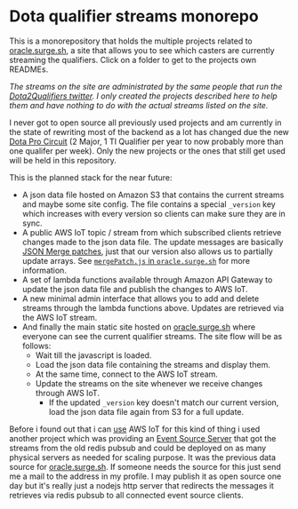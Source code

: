 Dota qualifier streams monorepo
===============================

This is a monorepository that holds the multiple projects related to [oracle.surge.sh](https://oracle.surge.sh), a site that allows you to see which casters are currently streaming the qualifiers. Click on a folder to get to the projects own READMEs.

*The streams on the site are administrated by the same people that run the [Dota2Qualifiers twitter](https://twitter.com/Dota2Qualifiers). I only created the projects described here to help them and have nothing to do with the actual streams listed on the site.*

I never got to open source all previously used projects and am currently in the state of rewriting most of the backend as a lot has changed due the new [Dota Pro Circuit](https://www.dota2.com/procircuit) (2 Major, 1 TI Qualifier per year to now probably more than one qualifer per week). Only the new projects or the ones that still get used will be held in this repository.

This is the planned stack for the near future:

  - A json data file hosted on Amazon S3 that contains the current streams and maybe some site config. The file contains a special `_version` key which increases with every version so clients can make sure they are in sync.
  - A public AWS IoT topic / stream from which subscribed clients retrieve changes made to the json data file. The update messages are basically [JSON Merge patches](https://tools.ietf.org/html/rfc7396), just that our version also allows us to partially update arrays. See [`mergePatch.js` in `oracle.surge.sh`](oracle.surge.sh/src/mergePatch.js) for more information.
  - A set of lambda functions available through Amazon API Gateway to update the json data file and publish the changes to AWS IoT.
  - A new minimal admin interface that allows you to add and delete streams through the lambda functions above. Updates are retrieved via the AWS IoT stream.
  - And finally the main static site hosted on [oracle.surge.sh](https://oracle.surge.sh) where everyone can see the current qualifier streams. The site flow will be as follows:
    - Wait till the javascript is loaded.
    - Load the json data file containing the streams and display them.
    - At the same time, connect to the AWS IoT stream.
    - Update the streams on the site whenever we receive changes through AWS IoT.
      - If the updated `_version` key doesn't match our current version, load the json data file again from S3 for a full update.

Before i found out that i can [use](https://serverless.com/blog/serverless-notifications-on-aws/) AWS IoT for this kind of thing i used another project which was providing an [Event Source Server](https://developer.mozilla.org/en-US/docs/Web/API/EventSource) that got the streams from the old redis pubsub and could be deployed on as many physical servers as needed for scaling purpose. It was the previous data source for [oracle.surge.sh](https://oracle.surge.sh). If someone needs the source for this just send me a mail to the address in my profile. I may publish it as open source one day but it's really just a nodejs http server that redirects the messages it retrieves via redis pubsub to all connected event source clients.
